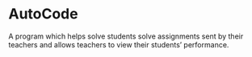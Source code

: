 # AutoCode
A program which helps solve students solve assignments sent by their
teachers and allows teachers to view their students’ performance.